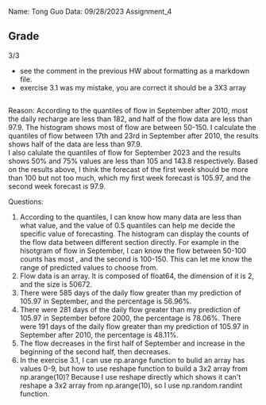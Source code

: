 Name: Tong Guo
Data: 09/28/2023
Assignment_4

##
## Grade
3/3 
- see the comment in the previous HW about formatting as a markdown file. 
- exercise 3.1 was my mistake, you are correct it should be a 3X3 array
##

Reason: According to the quantiles of flow in September after 2010, most the daily recharge are less than 182, and half of the flow data are less than 97.9. The histogram shows most of flow are between 50-150.
I calculate the quantiles of flow between 17th and 23rd in September after 2010, the results shows half of the data are less than 97.9.   
I also calulate the quantiles of flow for September 2023 and the results shows 50% and 75% values are less than 105 and 143.8 respectively.
Based on the results above, I think the forecast of the first week should be more than 100 but not too much, which my first week forecast is 105.97, and the second week forecast is 97.9.

Questions:
1. According to the quantiles, I can know how many data are less than what value, and the value of 0.5 quantiles can help me decide the specific value of forecasting. 
The histogram can display the counts of the flow data between different section directly. For example in the hisotgram of flow in September, I can know the flow between 50-100 counts has most , and the second is 100-150. This can let me know the range of predicted values to choose from.
2. Flow data is an array. It is composed of float64, the dimension of it is 2, and the size is 50672. 
3. There were 585 days of the daily flow greater than my prediction of 105.97 in September, and the percentage is 56.96%.
4. There were 281 days of the daily flow greater than my prediction of 105.97 in September before 2000, the percentage is 78.06%.
There were 191 days of the daily flow greater than my prediction of 105.97 in September after 2010, the percentage is 48.11%.
5. The flow decreases in the first half of September and increase in the beginning of the second half, then decreases.
6. In the exercise 3.1, I can use np.arange function to bulid an array has values 0-9, but how to use reshape function to build a 3x2 array from np.arange(10)? Because I use reshape directly which shows it can't reshape a 3x2 array from np.arange(10), so I use np.random.randint function.
